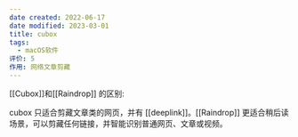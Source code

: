 ```yaml
---
date created: 2022-06-17
date modified: 2023-03-01
title: cubox
tags:
  - macOS软件
评价: 5
作用: 网络文章剪藏
---
```


[[Cubox]]和[[Raindrop]] 的区别:

cubox 只适合剪藏文章类的网页，并有 [[deeplink]]。[[Raindrop]] 更适合稍后读场景，可以剪藏任何链接，并智能识别普通网页、文章或视频。
